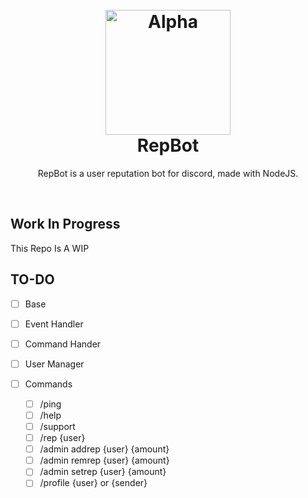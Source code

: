<h1 align="center">
  <br>
  <a href="https://github.com/0x00032/RepBot"><img src="https://i.imgur.com/9eoeHeZ.png" height="200" alt="Alpha"></a>
  <br>
  RepBot
  <br>
</h1>

<p align="center">RepBot is a user reputation bot for discord, made with NodeJS.</p>

<br>


## Work In Progress

This Repo Is A WIP 

## TO-DO

- [ ] Base

- [ ] Event Handler

- [ ] Command Hander

- [ ] User Manager

- [ ] Commands
  - [ ] /ping
  - [ ] /help
  - [ ] /support
  - [ ] /rep {user}
  - [ ] /admin addrep {user} {amount}
  - [ ] /admin remrep {user} {amount}
  - [ ] /admin setrep {user} {amount}
  - [ ] /profile {user} or {sender}
